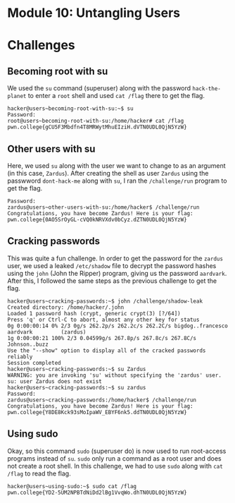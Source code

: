 # Module 10: Untangling Users
# Challenges
## Becoming root with su
We used the `su` command (superuser) along with the password `hack-the-planet` to enter a `root` shell and used `cat /flag` there to get the flag.
```
hacker@users~becoming-root-with-su:~$ su
Password: 
root@users~becoming-root-with-su:/home/hacker# cat /flag
pwn.college{gCU5F3Mbdfn4T8MRWytMhuEIziH.dVTN0UDL0QjN5YzW}
```
## Other users with su
Here, we used `su` along with the user we want to change to as an argument (in this case, `Zardus`). After creating the shell as user `Zardus` using the passwword `dont-hack-me` along with `su`, I ran the `/challenge/run` program to get the flag.
```
Password: 
zardus@users~other-users-with-su:/home/hacker$ /challenge/run
Congratulations, you have become Zardus! Here is your flag:
pwn.college{0AO5SrOyGL-cVQ0kNRVXdv0bCyz.dZTN0UDL0QjN5YzW}
```
## Cracking passwords
This was quite a fun challenge. In order to get the password for the `zardus` user, we used a leaked `/etc/shadow` file to decrypt the password hashes using the `john` (John the Ripper) program, giving us the password `aardvark`. After this, I followed the same steps as the previous challenge to get the flag.
```
hacker@users~cracking-passwords:~$ john /challenge/shadow-leak
Created directory: /home/hacker/.john
Loaded 1 password hash (crypt, generic crypt(3) [?/64])
Press 'q' or Ctrl-C to abort, almost any other key for status
0g 0:00:00:14 0% 2/3 0g/s 262.2p/s 262.2c/s 262.2C/s bigdog..francesco
aardvark         (zardus)
1g 0:00:00:21 100% 2/3 0.04599g/s 267.8p/s 267.8c/s 267.8C/s Johnson..buzz
Use the "--show" option to display all of the cracked passwords reliably
Session completed
hacker@users~cracking-passwords:~$ su Zardus
WARNING: you are invoking 'su' without specifying the 'zardus' user.
su: user Zardus does not exist
hacker@users~cracking-passwords:~$ su zardus
Password: 
zardus@users~cracking-passwords:/home/hacker$ /challenge/run
Congratulations, you have become Zardus! Here is your flag:
pwn.college{Y8DE8Kck93sMoIpaWV_EBYF6nk5.ddTN0UDL0QjN5YzW}
```
## Using sudo
Okay, so this command `sudo` (superuser do) is now used to run root-access programs instead of `su`. `sudo` only run a command as a root user and does not create a root shell. In this challenge, we had to use `sudo` along with `cat /flag` to read the flag. 
```
hacker@users~using-sudo:~$ sudo cat /flag
pwn.college{YD2-5UM2NPBTdNiDd2lBg1VvqWo.dhTN0UDL0QjN5YzW}
```

